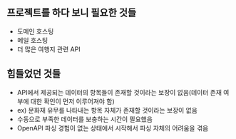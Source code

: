 ## 프로젝트를 하다 보니 필요한 것들

  - 도메인 호스팅
  - 메일 호스팅
  - 더 많은 여행지 관련 API

## 힘들었던 것들

  - API에서 제공되는 데이터의 항목들이 존재할 것이라는 보장이 없음(데이터 존재 여부에 대한 확인이 먼저 이루어져야 함)
  - ex) 문화재 유무를 나타내는 항목 자체가 존재할 것이라는 보장이 없음
  - 수동으로 부족한 데이터를 보충하는 시간이 필요했음
  - OpenAPI 파싱 경험이 없는 상태에서 시작해서 파싱 자체의 어려움을 겪음
